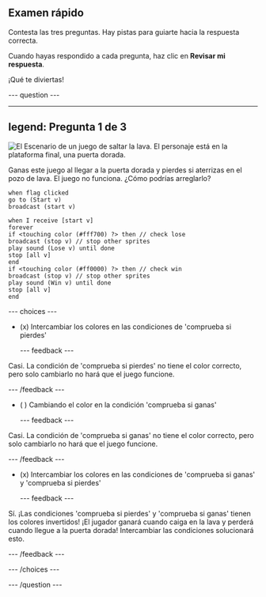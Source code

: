 ## Examen rápido

Contesta las tres preguntas. Hay pistas para guiarte hacia la respuesta correcta.

Cuando hayas respondido a cada pregunta, haz clic en **Revisar mi respuesta**.

¡Qué te diviertas!

--- question ---

---
legend: Pregunta 1 de 3
---

![El Escenario de un juego de saltar la lava. El personaje está en la plataforma final, una puerta dorada.](images/quiz-lava-stage.png)

Ganas este juego al llegar a la puerta dorada y pierdes si aterrizas en el pozo de lava. El juego no funciona. ¿Cómo podrías arreglarlo?

```blocks3
when flag clicked
go to (Start v)
broadcast (start v)
```

```blocks3
when I receive [start v]
forever
if <touching color (#fff700) ?> then // check lose
broadcast (stop v) // stop other sprites
play sound (Lose v) until done
stop [all v]
end
if <touching color (#ff0000) ?> then // check win
broadcast (stop v) // stop other sprites
play sound (Win v) until done
stop [all v]
end
```


--- choices ---

- (x) Intercambiar los colores en las condiciones de 'comprueba si pierdes'

  --- feedback ---

Casi. La condición de 'comprueba si pierdes' no tiene el color correcto, pero solo cambiarlo no hará que el juego funcione.

  --- /feedback ---

- ( ) Cambiando el color en la condición 'comprueba si ganas'

  --- feedback ---

Casi. La condición de 'comprueba si ganas' no tiene el color correcto, pero solo cambiarlo no hará que el juego funcione.

  --- /feedback ---

- (x) Intercambiar los colores en las condiciones de 'comprueba si ganas' y 'comprueba si pierdes'

  --- feedback ---

Sí. ¡Las condiciones 'comprueba si pierdes' y 'comprueba si ganas' tienen los colores invertidos! ¡El jugador ganará cuando caiga en la lava y perderá cuando llegue a la puerta dorada! Intercambiar las condiciones solucionará esto.

  --- /feedback ---

--- /choices ---

--- /question ---
